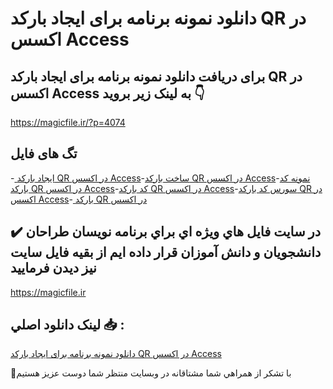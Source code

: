# دانلود نمونه برنامه برای ایجاد بارکد QR در اکسس Access

## برای دریافت دانلود نمونه برنامه برای ایجاد بارکد QR در اکسس Access به لینک زیر بروید 👇

https://magicfile.ir/?p=4074

## تگ های فایل

-[ ایجاد بارکد QR در اکسس Access](https://magicfile.ir/product/%d9%86%d9%85%d9%88%d9%86%d9%87-%d8%a8%d8%b1%d9%86%d8%a7%d9%85%d9%87-%d8%a8%d8%b1%d8%a7%db%8c-%d8%a7%db%8c%d8%ac%d8%a7%d8%af-%d8%a8%d8%a7%d8%b1%da%a9%d8%af-qr-%d8%af%d8%b1-%d8%a7%da%a9%d8%b3%d8%b3access/)-[ساخت بارکد QR در اکسس Access](https://magicfile.ir/product/%d9%86%d9%85%d9%88%d9%86%d9%87-%d8%a8%d8%b1%d9%86%d8%a7%d9%85%d9%87-%d8%a8%d8%b1%d8%a7%db%8c-%d8%a7%db%8c%d8%ac%d8%a7%d8%af-%d8%a8%d8%a7%d8%b1%da%a9%d8%af-qr-%d8%af%d8%b1-%d8%a7%da%a9%d8%b3%d8%b3access/)-[نمونه کد بارکد QR در اکسس Access](https://magicfile.ir/product/%d9%86%d9%85%d9%88%d9%86%d9%87-%d8%a8%d8%b1%d9%86%d8%a7%d9%85%d9%87-%d8%a8%d8%b1%d8%a7%db%8c-%d8%a7%db%8c%d8%ac%d8%a7%d8%af-%d8%a8%d8%a7%d8%b1%da%a9%d8%af-qr-%d8%af%d8%b1-%d8%a7%da%a9%d8%b3%d8%b3access/)-[کد بارکد QR در اکسس Access](https://magicfile.ir/product/%d9%86%d9%85%d9%88%d9%86%d9%87-%d8%a8%d8%b1%d9%86%d8%a7%d9%85%d9%87-%d8%a8%d8%b1%d8%a7%db%8c-%d8%a7%db%8c%d8%ac%d8%a7%d8%af-%d8%a8%d8%a7%d8%b1%da%a9%d8%af-qr-%d8%af%d8%b1-%d8%a7%da%a9%d8%b3%d8%b3access/)-[سورس کد بارکد QR در اکسس Access](https://magicfile.ir/product/%d9%86%d9%85%d9%88%d9%86%d9%87-%d8%a8%d8%b1%d9%86%d8%a7%d9%85%d9%87-%d8%a8%d8%b1%d8%a7%db%8c-%d8%a7%db%8c%d8%ac%d8%a7%d8%af-%d8%a8%d8%a7%d8%b1%da%a9%d8%af-qr-%d8%af%d8%b1-%d8%a7%da%a9%d8%b3%d8%b3access/)-[ بارکد QR در اکسس](https://magicfile.ir/product/%d9%86%d9%85%d9%88%d9%86%d9%87-%d8%a8%d8%b1%d9%86%d8%a7%d9%85%d9%87-%d8%a8%d8%b1%d8%a7%db%8c-%d8%a7%db%8c%d8%ac%d8%a7%d8%af-%d8%a8%d8%a7%d8%b1%da%a9%d8%af-qr-%d8%af%d8%b1-%d8%a7%da%a9%d8%b3%d8%b3access/)

## ✔️ در سايت فايل هاي ويژه اي براي برنامه نويسان طراحان دانشجويان و دانش آموزان قرار داده ايم از بقيه فايل سايت نيز ديدن فرماييد

https://magicfile.ir


## لينک دانلود اصلي 📥 :

[دانلود نمونه برنامه برای ایجاد بارکد QR در اکسس Access](https://magicfile.ir/product/%d9%86%d9%85%d9%88%d9%86%d9%87-%d8%a8%d8%b1%d9%86%d8%a7%d9%85%d9%87-%d8%a8%d8%b1%d8%a7%db%8c-%d8%a7%db%8c%d8%ac%d8%a7%d8%af-%d8%a8%d8%a7%d8%b1%da%a9%d8%af-qr-%d8%af%d8%b1-%d8%a7%da%a9%d8%b3%d8%b3access/) 


🙏با تشکر از همراهي شما مشتاقانه در وبسایت منتظر شما دوست عزیز هستیم

